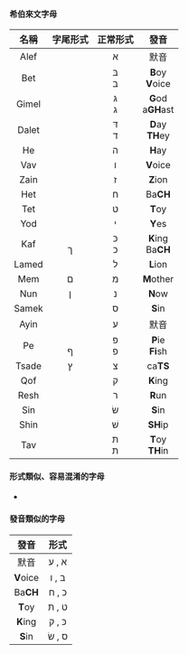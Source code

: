 #### 希伯來文字母

名稱 | 字尾形式 | 正常形式 | 發音
:---: | :---: |  :---: | :--:
Alef |  | א| 默音
Bet | | בּ </br> ב | **B**oy </br> **V**oice
Gimel | | גּ </br> ג | **G**od </br> a**GH**ast
Dalet | | דּ </br> ד | **D**ay </br> **TH**ey
He | | ה| **H**ay
Vav | |ו | **V**oice
Zain | |ז | **Z**ion
Het | |ח | Ba**CH**
Tet | |ט | **T**oy
Yod | | י| **Y**es
Kaf |</br>ך | כּ </br> כ | **K**ing </br> Ba**CH**
Lamed | | ל | **L**ion
Mem |ם |מ | **M**other
Nun |ן | נ| **N**ow
Samek | |ס | **S**in
Ayin | |ע | 默音
Pe |</br> ף |פּ  </br> פ | **P**ie </br> **Fi**sh
Tsade |ץ |צ | ca**TS**
Qof | | ק| **K**ing
Resh | | ר| **R**un
Sin | | שׂ| **S**in
Shin | | שׁ| **SH**ip
Tav | |תּ </br> ת| **T**oy </br> **TH**in



#### 形式類似、容易混淆的字母
- 

#### 發音類似的字母

發音 | 形式
:---: | :---: 
默音 | א , ע 
**V**oice |ב , ו
Ba**CH** |  כ , ח
**T**oy | ט , תּ 
**K**ing | כּ , ק 
**S**in | ס , שׂ 

